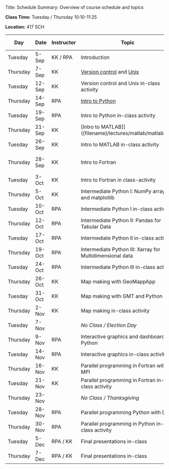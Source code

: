 Title: Schedule
Summary: Overview of course schedule and topics

**Class Time:** Tuesday / Thursday 10:10-11:25

**Location:** 417 SCH



| Day      | Date   | Instructor | Topic     | Student Presentation |
|----------|--------|------------|--------------------------|--------------------------------|
| Tuesday  | 5-Sep  | KK / RPA   | Introduction                  |                            |
| Thursday | 7-Sep  | KK         | [Version control]({filename}/lectures/unix_git/intro_to_git.md) and [Unix]({filename}/lectures/unix_git/intro_to_unix_1.md) | |
| Tuesday  | 12-Sep | KK         | Version control and Unix in-class activity    |            |
| Thursday | 14-Sep | RPA        | [Intro to Python]({filename}/lectures/python/intro_to_python.ipynb) | Chesley, Case |
| Tuesday  | 19-Sep | RPA        | Intro to Python in-class activity   |                      |
| Thursday | 21-Sep | KK         | [Intro to MATLAB]]({filename}/lectures/matlab/matlab.md)  | Janowski, Carchedi |
| Tuesday  | 26-Sep | KK         | Intro to MATLAB in-class activity  |                       |
| Thursday | 28-Sep | KK         | Intro to Fortran |  Gruenburg, Hun Baek, Guo                    |
| Tuesday  | 3-Oct  | KK         | Intro to Fortran in class-activity  |                     |
| Thursday | 5-Oct  | KK         | Intermediate Python I: NumPy arrays and matplotlib   |    |
| Tuesday  | 10-Oct | RPA        | Intermediate Python I in-class activity         |         |
| Thursday | 12-Oct | RPA        | Intermediate Python II: Pandas for Tabular Data  |        |
| Tuesday  | 17-Oct | RPA        | Intermediate Python II in-class activity         |        |
| Thursday | 19-Oct | RPA        | Intermediate Python III: Xarray for Multidimensional data | |
| Tuesday  | 24-Oct | RPA        | Intermediate Python III in-class activity         |       |
| Thursday | 26-Oct | KK         | Map making with GeoMappApp                        |       |
| Tuesday  | 31-Oct | KK         | Map making with GMT and Python                    |       |
| Thursday | 2-Nov  | KK         | Map making in-class activity                      |       |
| Tuesday  | 7-Nov  |            | _No Class / Election Day_                       |  |
| Thursday | 9-Nov  | RPA        | Interactive graphics and dashboards in Python    |        |
| Tuesday  | 14-Nov | RPA        | Interactive graphics in-class activity           |        |
| Thursday | 16-Nov | KK         | Parallel programming in Fortran with MPI         |        |
| Tuesday  | 21-Nov | KK         | Parallel programming in Fortran in-class activity  |      |
| Thursday | 23-Nov |            | _No Class / Thanksgiving_                     |     |
| Tuesday  | 28-Nov | RPA        | Parallel programming Python with Dask          |          |
| Thursday | 30-Nov | RPA        | Parallel programming in Python in-class activity |        |
| Tuesday  | 5-Dec  | RPA / KK   | Final presentations in-class                     |        |
| Thursday | 7-Dec  | RPA / KK   | Final presentations in-class                     |        |
